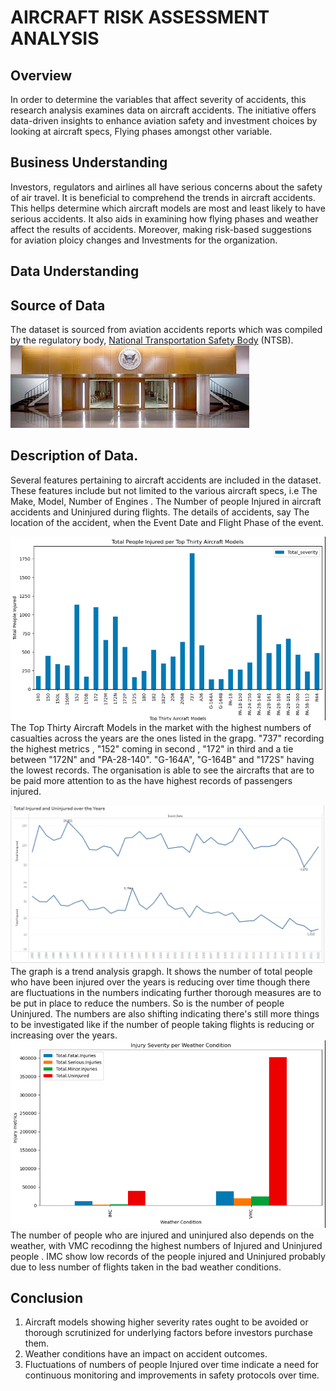 
# AIRCRAFT RISK ASSESSMENT ANALYSIS

## Overview

In order to determine the variables that affect severity of accidents, this research analysis examines data on aircraft accidents. The initiative offers data-driven insights to enhance aviation safety and investment choices by looking at aircraft specs, Flying phases amongst other variable.

## Business Understanding

Investors, regulators and airlines all have serious concerns about the safety of air travel. It is beneficial to comprehend the trends in aircraft accidents. This hellps determine which aircraft models are most and least likely to have serious accidents.
It also aids in examining how flying phases and weather affect the results of accidents. Moreover, making risk-based suggestions for aviation ploicy changes and Investments for the organization.

## Data Understanding
## Source of Data

The dataset is sourced from aviation accidents reports which was compiled by the regulatory body, [National Transportation Safety Body](https://www.ntsb.gov/Pages/home.aspx) (NTSB). 
![imaage](./Images/NTSB.jpeg)

## Description of Data.
Several features pertaining to aircraft accidents are included in the dataset. These features include but not limited to the various aircraft specs, i.e The Make, Model, Number of Engines . The Number of people Injured in aircraft accidents and Uninjured during flights. The details of accidents, say The location of the accident, when the Event Date and Flight Phase of the event.

![image](./Images/Injured%20per%20Top%2030%20models.png)
The Top Thirty Aircraft Models in the market with the highest numbers of casualties across the years are the ones listed in the grapg.
"737" recording the highest metrics , "152" coming in second , "172" in third and a tie between "172N" and "PA-28-140". "G-164A", "G-164B" and "172S" having the lowest records. The organisation is able to see the aircrafts that are to be paid more attention to as the have highest records of passengers injured.

![image](./Images/Injured-Uninjured%20over%20the%20Years.png)
The graph is a trend analysis grapgh. It shows the number of total people who have been injured over the years is reducing over time though there are fluctuations in the numbers indicating further thorough measures are to be put in place to reduce the numbers. So is the number of people Uninjured. 
The numbers are also shifting indicating there's still more things to be investigated like if the number of people taking flights is reducing or increasing over the years.
![image](./Images/Injured-Uninjured%20per%20Weather.png)
The number of people who are injured and uninjured also depends on the weather, with VMC recodinng the highest numbers of Injured and Uninjured people . IMC show low records of the people injured and Uninjured probably due to less number of flights taken in the bad weather conditions.

## Conclusion

1. Aircraft models showing higher severity rates ought to be avoided or thorough scrutinized for underlying factors before investors purchase them.
2.  Weather conditions have an impact on accident outcomes.
3. Fluctuations of numbers of people Injured over time indicate a need for continuous monitoring and improvements in safety protocols over time.




